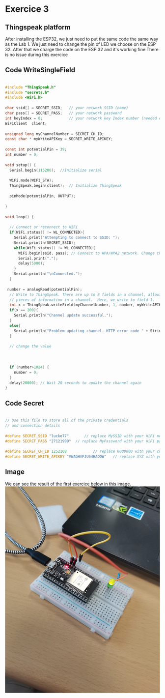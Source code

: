 # Exercice 3

## Thingspeak platform

After installing the ESP32, we just need to put the same code the same way as the Lab 1. We just need to change the pin of LED we choose on the ESP 32. After that we charge the code on the ESP 32 and it's working fine
There is no issue during this exercice

## Code WriteSingleField

```C

#include "ThingSpeak.h"
#include "secrets.h"
#include <WiFi.h>

char ssid[] = SECRET_SSID;   // your network SSID (name) 
char pass[] = SECRET_PASS;   // your network password
int keyIndex = 0;            // your network key Index number (needed only for WEP)
WiFiClient  client;

unsigned long myChannelNumber = SECRET_CH_ID;
const char * myWriteAPIKey = SECRET_WRITE_APIKEY;

const int potentialPin = 39;
int number = 0;

void setup() {
  Serial.begin(115200);  //Initialize serial

  WiFi.mode(WIFI_STA);   
  ThingSpeak.begin(client);  // Initialize ThingSpeak

  pinMode(potentialPin, OUTPUT);

}

void loop() {

  // Connect or reconnect to WiFi
  if(WiFi.status() != WL_CONNECTED){
    Serial.print("Attempting to connect to SSID: ");
    Serial.println(SECRET_SSID);
    while(WiFi.status() != WL_CONNECTED){
      WiFi.begin(ssid, pass); // Connect to WPA/WPA2 network. Change this line if using open or WEP network
      Serial.print(".");
      delay(5000);     
    } 
    Serial.println("\nConnected.");
  }

 number = analogRead(potentialPin);
  // Write to ThingSpeak. There are up to 8 fields in a channel, allowing you to store up to 8 different
  // pieces of information in a channel.  Here, we write to field 1.
  int x = ThingSpeak.writeField(myChannelNumber, 1, number, myWriteAPIKey);
  if(x == 200){
    Serial.println("Channel update successful.");
  }
  else{
    Serial.println("Problem updating channel. HTTP error code " + String(x));
  }
  
  // change the value
  
  
  
  if (number>1024) {
    number = 0;
  }
  delay(20000); // Wait 20 seconds to update the channel again
}
 ```
 
 ## Code Secret
 
```C

// Use this file to store all of the private credentials 
// and connection details

#define SECRET_SSID "lucke77"		// replace MySSID with your WiFi network name
#define SECRET_PASS "27121999"	// replace MyPassword with your WiFi password

#define SECRET_CH_ID 1252108			// replace 0000000 with your channel number
#define SECRET_WRITE_APIKEY "VWAGHVFJU64HAQOW"   // replace XYZ with your channel write API Key

 ```
 
## Image
We can see the result of the first exercice below in this image.
![Image](https://github.com/efrei-paris-sud/2020-H-Team-of-2/blob/main/lab/4/Exercise/1/Ex1.jpg)


